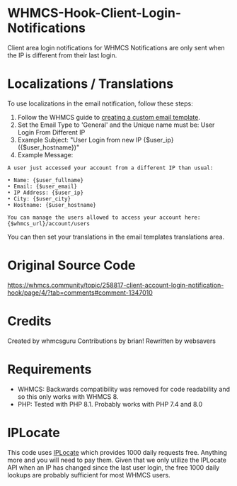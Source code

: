 # WHMCS-Hook-Client-Login-Notifications
Client area login notifications for WHMCS
Notifications are only sent when the IP is different from their last login.

# Localizations / Translations
To use localizations in the email notification, follow these steps:
1. Follow the WHMCS guide to <a href="https://docs.whmcs.com/Email_Templates#Creating_Custom_Templates">creating a custom email template</a>.
2. Set the Email Type to 'General' and the Unique name must be: User Login From Different IP
3. Example Subject: "User Login from new IP {$user_ip} ({$user_hostname})"
4. Example Message: 
```
A user just accessed your account from a different IP than usual:

• Name: {$user_fullname}
• Email: {$user_email}
• IP Address: {$user_ip}
• City: {$user_city}
• Hostname: {$user_hostname}

You can manage the users allowed to access your account here: {$whmcs_url}/account/users
```
You can then set your translations in the email templates translations area.

# Original Source Code
https://whmcs.community/topic/258817-client-account-login-notification-hook/page/4/?tab=comments#comment-1347010

# Credits
Created by whmcsguru
Contributions by brian!
Rewritten by websavers

# Requirements
- WHMCS: Backwards compatibility was removed for code readability and so this only works with WHMCS 8.
- PHP: Tested with PHP 8.1. Probably works with PHP 7.4 and 8.0

# IPLocate
This code uses <a href="https://www.iplocate.io/pricing">IPLocate</a> which provides 1000 daily requests free. Anything more and you will need to pay them. Given that we only utilize the IPLocate API when an IP has changed since the last user login, the free 1000 daily lookups are probably sufficient for most WHMCS users.
